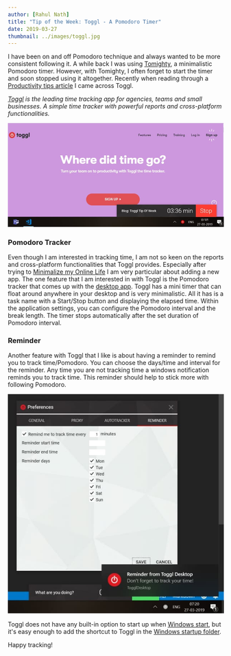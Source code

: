 ```yaml
---
author: [Rahul Nath]
title: "Tip of the Week: Toggl - A Pomodoro Timer"
date: 2019-03-27
thumbnail: ../images/toggl.jpg
---
```


I have been on and off Pomodoro technique and always wanted to be more consistent following it. A while back I was using [Tomighty](https://www.rahulpnath.com/blog/tomighty-a-pomodoro-timer/), a minimalistic Pomodoro timer. However, with Tomighty, I often forget to start the timer and soon stopped using it altogether. Recently when reading through a [Productivity tips article](https://scotch.io/bar-talk/productivity-tips-ive-learned-building-scotchio#toc-time-is-still-a-major-factor) I came across Toggl.

*[Toggl](https://toggl.com/) is the leading time tracking app for agencies, teams and small businesses. A simple time tracker with powerful reports and cross-platform functionalities.*

![Toggl](../images/toggl.jpg)

### Pomodoro Tracker

Even though I am interested in tracking time, I am not so keen on the reports and cross-platform functionalities that Toggl provides. Especially after trying to [Minimalize my Online Life](https://www.rahulpnath.com/blog/digital-minimalism/) I am very particular about adding a new app. The one feature that I am interested in with Toggl is the Pomodoro tracker that comes up with the [desktop app](https://toggl.com/toggl-desktop/). Toggl has a mini timer that can float around anywhere in your desktop and is very minimalistic. All it has is a task name with a Start/Stop button and displaying the elapsed time. Within the application settings, you can configure the Pomodoro interval and the break length. The timer stops automatically after the set duration of Pomodoro interval.

### Reminder

Another feature with Toggl that I like is about having a reminder to remind you to track time/Pomodoro. You can choose the days/time and interval for the reminder. Any time you are not tracking time a windows notification reminds you to track time. This reminder should help to stick more with following  Pomodoro. 

![Toggle Reminder](../images/toggl_reminder.jpg)

Toggl does not have any built-in option to start up when [Windows start](https://github.com/toggl/toggldesktop/issues/542), but it's easy enough to add the shortcut to Toggl in the [Windows startup folder](https://www.thewindowsclub.com/startup-folder-in-windows-8).

Happy tracking!